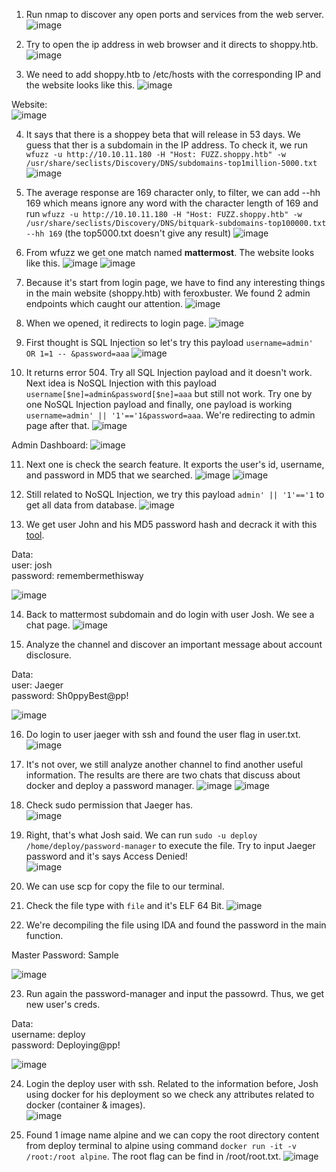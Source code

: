 1. Run nmap to discover any open ports and services from the web server.
![image](https://github.com/LawsonSchwantz/Writeups/assets/74954683/40d73772-c5bc-4f4d-929b-998e34ba0622)

2. Try to open the ip address in web browser and it directs to shoppy.htb.
![image](https://github.com/LawsonSchwantz/Writeups/assets/74954683/10e94db5-91b3-4d1c-b3a0-125e4f384cca)

3. We need to add shoppy.htb to /etc/hosts with the corresponding IP and the website looks like this.
![image](https://github.com/LawsonSchwantz/Writeups/assets/74954683/34d77028-c8f6-40cf-823e-e4992c0a8240)

Website:<br>
![image](https://github.com/LawsonSchwantz/Writeups/assets/74954683/57626ee2-0749-4c5d-a271-41e8398af1ab)

4. It says that there is a shoppey beta that will release in 53 days. We guess that ther is a subdomain in the IP address. To check it, we run `wfuzz -u http://10.10.11.180 -H "Host: FUZZ.shoppy.htb" -w /usr/share/seclists/Discovery/DNS/subdomains-top1million-5000.txt`
![image](https://github.com/LawsonSchwantz/Writeups/assets/74954683/e7f43f5f-aea0-42dd-a4b6-288d0af20999)

5. The average response are 169 character only, to filter, we can add --hh 169 which means ignore any word with the character length of 169 and run `wfuzz -u http://10.10.11.180 -H "Host: FUZZ.shoppy.htb" -w /usr/share/seclists/Discovery/DNS/bitquark-subdomains-top100000.txt --hh 169` (the top5000.txt doesn't give any result)
![image](https://github.com/LawsonSchwantz/Writeups/assets/74954683/e507529e-c4c3-4448-a77a-dc1ea25210d0)

6. From wfuzz we get one match named **mattermost**. The website looks like this.
![image](https://github.com/LawsonSchwantz/Writeups/assets/74954683/7f939765-e3fa-46b4-89d6-73d51bee288b)
![image](https://github.com/LawsonSchwantz/Writeups/assets/74954683/8e292a95-313b-46ad-a391-7bec0c3ef5b8)

7. Because it's start from login page, we have to find any interesting things in the main website (shoppy.htb) with feroxbuster. We found 2 admin endpoints which caught our attention.
![image](https://github.com/LawsonSchwantz/Writeups/assets/74954683/cd8cab5f-752f-46d6-a4f0-8d3330b4a1ba)

8. When we opened, it redirects to login page. 
![image](https://github.com/LawsonSchwantz/Writeups/assets/74954683/14f52f2c-d748-446c-beb7-6d2795b6f213)

9. First thought is SQL Injection so let's try this payload `username=admin' OR 1=1 -- &password=aaa`
![image](https://github.com/LawsonSchwantz/Writeups/assets/74954683/f4a7c690-f863-4013-a905-318d833101cf)

10. It returns error 504. Try all SQL Injection payload and it doesn't work. Next idea is NoSQL Injection with this payload `username[$ne]=admin&password[$ne]=aaa` but still not work. Try one by one NoSQL Injection payload and finally, one payload is working `username=admin' || '1'=='1&password=aaa`. We're redirecting to admin page after that.
![image](https://github.com/LawsonSchwantz/Writeups/assets/74954683/66bb38c7-b403-4aca-ac55-53b88c0f1867)

Admin Dashboard:
![image](https://github.com/LawsonSchwantz/Writeups/assets/74954683/cd15260d-4171-4f90-8b88-4933fd0254ff)

11. Next one is check the search feature. It exports the user's id, username, and password in MD5 that we searched.
![image](https://github.com/LawsonSchwantz/Writeups/assets/74954683/df1fbc85-020e-46c6-90fc-3c383701ae0a)
![image](https://github.com/LawsonSchwantz/Writeups/assets/74954683/8b875f06-f447-45f7-a8b0-87226f5438f7)

12. Still related to NoSQL Injection, we try this payload `admin' || '1'=='1` to get all data from database. 
![image](https://github.com/LawsonSchwantz/Writeups/assets/74954683/cd09f001-092d-433a-bee4-75e1b3245271)

13. We get user John and his MD5 password hash and decrack it with this [tool](https://crackstation.net/).

Data: <br>
user: josh <br>
password: remembermethisway

![image](https://github.com/LawsonSchwantz/Writeups/assets/74954683/4d702db9-dc13-4378-a55e-972d191b3f24)

14. Back to mattermost subdomain and do login with user Josh. We see a chat page.
![image](https://github.com/LawsonSchwantz/Writeups/assets/74954683/62f67dcd-7724-4fee-a452-e225b3c035e3)

15. Analyze the channel and discover an important message about account disclosure.

Data: <br>
user: Jaeger <br>
password: Sh0ppyBest@pp!

![image](https://github.com/LawsonSchwantz/Writeups/assets/74954683/b1f9cc3e-f40d-4bcd-b610-7a5aa5313681)

16. Do login to user jaeger with ssh and found the user flag in user.txt.
![image](https://github.com/LawsonSchwantz/Writeups/assets/74954683/4ce8603e-aabf-45d6-ab52-ba0720936d06)

17. It's not over, we still analyze another channel to find another useful information. The results are there are two chats that discuss about docker and deploy a password manager.
![image](https://github.com/LawsonSchwantz/Writeups/assets/74954683/0cda35a2-79ac-4f97-b7d8-ef2cc8cc947a)
![image](https://github.com/LawsonSchwantz/Writeups/assets/74954683/f97f2ebd-9f02-4ec3-916d-edfee709e221)

18. Check sudo permission that Jaeger has.<br>
![image](https://github.com/LawsonSchwantz/Writeups/assets/74954683/d5b119f6-fa3f-4d15-997f-d09603e46266)

19. Right, that's what Josh said. We can run `sudo -u deploy /home/deploy/password-manager` to execute the file. Try to input Jaeger password and it's says Access Denied!<br>
![image](https://github.com/LawsonSchwantz/Writeups/assets/74954683/4be9630d-d203-49fe-9247-d7fb04329859)

20. We can use scp for copy the file to our terminal.


21. Check the file type with `file` and it's ELF 64 Bit.
![image](https://github.com/LawsonSchwantz/Writeups/assets/74954683/c86b12df-c694-4d67-a763-23d7fdf43f35)

22. We're decompiling the file using IDA and found the password in the main function.

Master Password: Sample<br>

![image](https://github.com/LawsonSchwantz/Writeups/assets/74954683/86811ea3-60c2-4d24-b65f-5114bc8c1d13)

23. Run again the password-manager and input the passowrd. Thus, we get new user's creds.

Data: <br>
username: deploy<br>
password: Deploying@pp!

![image](https://github.com/LawsonSchwantz/Writeups/assets/74954683/98075ce2-d462-46b4-87b0-e1b20484cf5a)

24. Login the deploy user with ssh. Related to the information before, Josh using docker for his deployment so we check any attributes related to docker (container & images).<br>
![image](https://github.com/LawsonSchwantz/Writeups/assets/74954683/3578e3b9-969c-4eb2-8cab-bb1191c1a4c8)

25. Found 1 image name alpine and we can copy the root directory content from deploy terminal to alpine using command `docker run -it -v /root:/root alpine`. The root flag can be find in /root/root.txt.
![image](https://github.com/LawsonSchwantz/Writeups/assets/74954683/44e3b93e-1072-497c-85d2-8a4fe39bfc4a)













